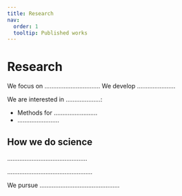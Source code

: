 ```yaml
---
title: Research
nav:
  order: 1
  tooltip: Published works
---
```


# <i class="fas fa-microscope"></i>Research

We focus on ................................
We develop ...................... 

We are interested in ....................:

- Methods for .........................
- ........................


## How we do science

..............................................

.................................................

We pursue ..............................................

